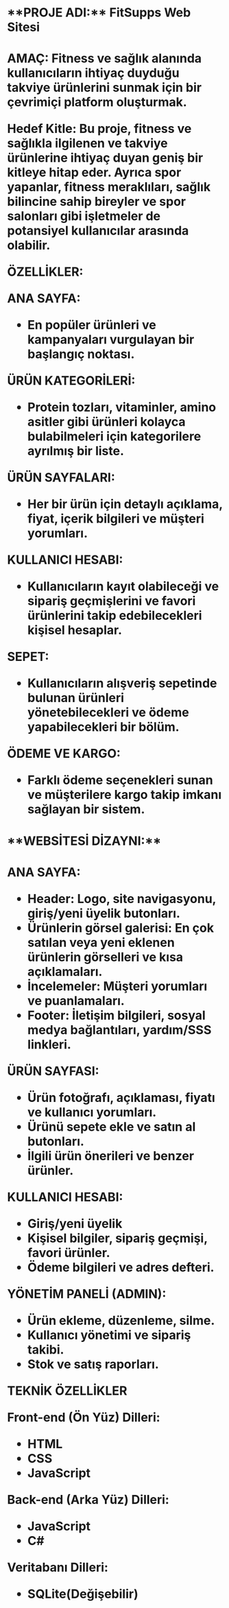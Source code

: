 <h1>**PROJE ADI:** FitSupps Web Sitesi<h1>

**AMAÇ:** Fitness ve sağlık alanında kullanıcıların ihtiyaç duyduğu takviye ürünlerini sunmak için bir çevrimiçi platform oluşturmak.

**Hedef Kitle:**
Bu proje, fitness ve sağlıkla ilgilenen ve takviye ürünlerine ihtiyaç duyan geniş bir kitleye hitap eder. Ayrıca spor yapanlar, fitness meraklıları, sağlık bilincine sahip bireyler ve spor salonları gibi işletmeler de potansiyel kullanıcılar arasında olabilir.

**ÖZELLİKLER:**

**ANA SAYFA:** 
- En popüler ürünleri ve kampanyaları vurgulayan bir başlangıç noktası.

**ÜRÜN KATEGORİLERİ:** 
- Protein tozları, vitaminler, amino asitler gibi ürünleri kolayca bulabilmeleri için kategorilere ayrılmış bir liste.

**ÜRÜN SAYFALARI:** 
- Her bir ürün için detaylı açıklama, fiyat, içerik bilgileri ve müşteri yorumları.

**KULLANICI HESABI:** 
- Kullanıcıların kayıt olabileceği ve sipariş geçmişlerini ve favori ürünlerini takip edebilecekleri kişisel hesaplar.

**SEPET:** 
- Kullanıcıların alışveriş sepetinde bulunan ürünleri yönetebilecekleri ve ödeme yapabilecekleri bir bölüm.

**ÖDEME VE KARGO:** 
- Farklı ödeme seçenekleri sunan ve müşterilere kargo takip imkanı sağlayan bir sistem.

<h1>**WEBSİTESİ DİZAYNI:**<h1>

**ANA SAYFA:**
- **Header:** Logo, site navigasyonu, giriş/yeni üyelik butonları.
- **Ürünlerin görsel galerisi:** En çok satılan veya yeni eklenen ürünlerin görselleri ve kısa açıklamaları.
- **İncelemeler:** Müşteri yorumları ve puanlamaları.
- **Footer:** İletişim bilgileri, sosyal medya bağlantıları, yardım/SSS linkleri.

**ÜRÜN SAYFASI:**
- **Ürün fotoğrafı, açıklaması, fiyatı ve kullanıcı yorumları.**
- **Ürünü sepete ekle ve satın al butonları.**
- **İlgili ürün önerileri ve benzer ürünler.**

**KULLANICI HESABI:**
- **Giriş/yeni üyelik**
- **Kişisel bilgiler, sipariş geçmişi, favori ürünler.**
- **Ödeme bilgileri ve adres defteri.**

**YÖNETİM PANELİ (ADMIN):**
- **Ürün ekleme, düzenleme, silme.**
- **Kullanıcı yönetimi ve sipariş takibi.**
- **Stok ve satış raporları.**

**TEKNİK ÖZELLİKLER**

**Front-end (Ön Yüz) Dilleri:**
- **HTML**
- **CSS**
- **JavaScript**

**Back-end (Arka Yüz) Dilleri:**
- **JavaScript**
- **C#**

**Veritabanı Dilleri:**
- **SQLite(Değişebilir)**
